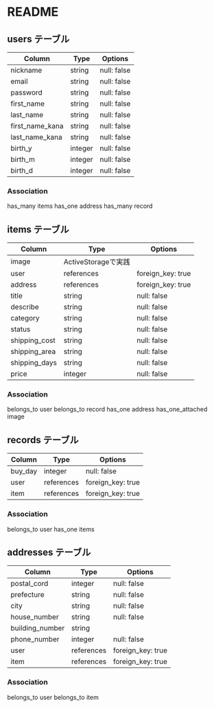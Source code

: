 # README

## users テーブル
| Column           | Type    | Options     |
| ---------------- | ------- | ----------- |
| nickname         | string  | null: false |
| email            | string  | null: false |
| password         | string  | null: false |
| first_name       | string  | null: false |
| last_name        | string  | null: false |
| first_name_kana  | string  | null: false |
| last_name_kana   | string  | null: false |
| birth_y          | integer | null: false |
| birth_m          | integer | null: false |
| birth_d          | integer | null: false |

### Association
has_many items
has_one address
has_many record

## items テーブル
| Column         | Type       | Options           |
| -------------- | ---------- | ----------------- |
| image          | ActiveStorageで実践             |
| user           | references | foreign_key: true |
| address        | references | foreign_key: true |
| title          | string     | null: false       |
| describe       | string     | null: false       |
| category       | string     | null: false       |
| status         | string     | null: false       |
| shipping_cost  | string     | null: false       |
| shipping_area  | string     | null: false       |
| shipping_days  | string     | null: false       |
| price          | integer    | null: false       |

### Association
belongs_to user
belongs_to record
has_one address
has_one_attached image

## records テーブル
| Column      | Type       | Options            |
| ----------- | ---------- | ------------------ |
| buy_day     | integer    | null: false        |
| user        | references | foreign_key: true  |
| item        | references | foreign_key: true  |

### Association
belongs_to user
has_one items

## addresses テーブル
| Column          | Type       | Options           |
| --------------- | ---------- | ----------------- |
| postal_cord     | integer    | null: false       |
| prefecture      | string     | null: false       |
| city            | string     | null: false       |
| house_number    | string     | null: false       |
| building_number | string     |                   |
| phone_number    | integer    | null: false       |
| user            | references | foreign_key: true |
| item            | references | foreign_key: true |

### Association
belongs_to user
belongs_to item